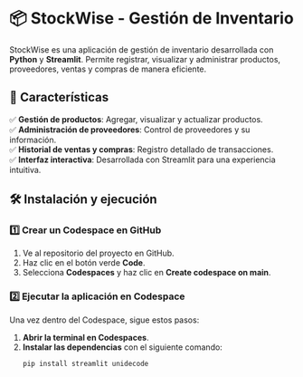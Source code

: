 # 📦 StockWise - Gestión de Inventario  

StockWise es una aplicación de gestión de inventario desarrollada con **Python** y **Streamlit**. Permite registrar, visualizar y administrar productos, proveedores, ventas y compras de manera eficiente.  

## 🚀 Características  

✅ **Gestión de productos**: Agregar, visualizar y actualizar productos.  
✅ **Administración de proveedores**: Control de proveedores y su información.  
✅ **Historial de ventas y compras**: Registro detallado de transacciones.  
✅ **Interfaz interactiva**: Desarrollada con Streamlit para una experiencia intuitiva.  

## 🛠️ Instalación y ejecución  

### 1️⃣ Crear un Codespace en GitHub  

1. Ve al repositorio del proyecto en GitHub.  
2. Haz clic en el botón verde **Code**.  
3. Selecciona **Codespaces** y haz clic en **Create codespace on main**.  

### 2️⃣ Ejecutar la aplicación en Codespace  

Una vez dentro del Codespace, sigue estos pasos:  

1. **Abrir la terminal en Codespaces**.  
2. **Instalar las dependencias** con el siguiente comando:  
   ```bash
   pip install streamlit unidecode

